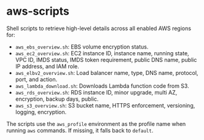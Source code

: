 # aws-scripts

Shell scripts to retrieve high-level details across all enabled AWS regions for:

- `aws_ebs_overview.sh`: EBS volume encryption status.
- `aws_ec2_overview.sh`: EC2 instance ID, instance name, running state, VPC ID, IMDS status, IMDS token requirement, public DNS name, public IP address, and IAM role.
- `aws_elbv2_overview.sh`: Load balancer name, type, DNS name, protocol, port, and action.
- `aws_lambda_download.sh`: Downloads Lambda function code from S3.
- `aws_rds_overview.sh`: RDS instance ID, minor upgrade, multi AZ, encryption, backup days, public.
- `aws_s3_overview.sh`: S3 bucket name, HTTPS enforcement, versioning, logging, encryption.

The scripts use the `aws_profile` environment as the profile name when running `aws` commands. If missing, it falls back to `default`.
